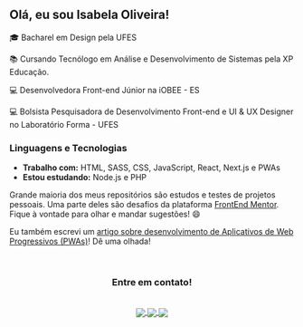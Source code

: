 ## Olá, eu sou Isabela Oliveira!

<p>🎓 Bacharel em Design pela UFES </p>
<p>📚 Cursando Tecnólogo em Análise e Desenvolvimento de Sistemas pela XP Educação.</p>
<p>💻 Desenvolvedora Front-end Júnior na iOBEE - ES</p>
<p>💻 Bolsista Pesquisadora de Desenvolvimento Front-end e UI & UX Designer no Laboratório Forma - UFES</p>

### Linguagens e Tecnologias
- **Trabalho com:** HTML, SASS, CSS, JavaScript, React, Next.js e PWAs
- **Estou estudando:** Node.js e PHP


Grande maioria dos meus repositórios são estudos e testes de projetos pessoais. Uma parte deles são desafios da plataforma [FrontEnd Mentor](https://www.frontendmentor.io/profile/oliverids). Fique à vontade para olhar e mandar sugestões! 😄

Eu também escrevi um <a href="https://medium.com/@oliverids/desenvolvimento-de-pwas-c82e3f6e3f28">artigo sobre desenvolvimento de Aplicativos de Web Progressivos (PWAs)</a>! Dê uma olhada!

&nbsp;

<h3 align="center"> Entre em contato!</h3>
&nbsp;

<div align="center">
<div>
<a href="https://www.linkedin.com/in/isabela-oliveira23/">
    <img align="center" src="https://img.shields.io/badge/LinkedIn-23282E?style=for-the-badge&logo=linkedin&logoColor=52ade9">
</a>

<a href="mailto:isabela@webicos.com">
    <img align="center" src="https://img.shields.io/badge/Gmail-23282E?style=for-the-badge&logo=gmail&logoColor=52ade9"/>
</a>

<a href="http://isabelaoliveira.com.br/">
    <img align="center" src="https://img.shields.io/badge/website-23282E?style=for-the-badge&logo=About.me&logoColor=52ade9"/>
</a>
</div>
</div>

